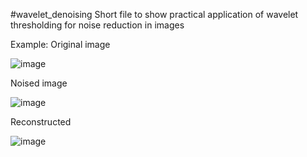 #wavelet_denoising
Short file to show practical application of wavelet thresholding for noise reduction in images

Example:
Original image

![image](https://github.com/ArcLight079/wavelet_denoising/assets/66447808/483370ba-5992-40ac-990c-417472cd5730)

Noised image

![image](https://github.com/ArcLight079/wavelet_denoising/assets/66447808/b4bab334-cc99-414a-988d-977a3fd60b7a)

Reconstructed

![image](https://github.com/ArcLight079/wavelet_denoising/assets/66447808/75a6be82-c1a4-4edc-8290-bdf242bfdaf5)


